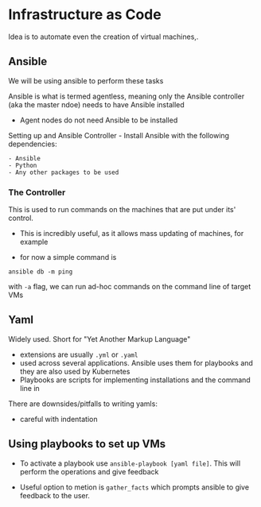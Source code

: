 # Infrastructure as Code

Idea is to automate even the creation of virtual machines,.


## Ansible
We will be using ansible to perform these tasks

Ansible is what is termed agentless, meaning only the Ansible controller (aka the master ndoe) needs to have Ansible installed

- Agent nodes do not need Ansible to be installed

Setting up and Ansible Controller - Install Ansible with the following dependencies:

    - Ansible
    - Python
    - Any other packages to be used


### The Controller

This is used to run commands on the machines that are put under its' control.

- This is incredibly useful, as it allows mass updating of machines, for example

- for now a simple command is

```
ansible db -m ping
```

with `-a` flag, we can run ad-hoc commands on the command line of target VMs

 ## Yaml

 Widely used. Short for "Yet Another Markup Language"

 - extensions are usually `.yml` or `.yaml`
 - used across several applications. Ansible uses them for playbooks and they are also used by Kubernetes
 - Playbooks are scripts for implementing installations and the command line in 


 There are downsides/pitfalls to writing yamls:

 - careful with indentation


## Using playbooks to set up VMs

- To activate a playbook use `ansible-playbook [yaml file]`. This will perform the operations and give feedback

- Useful option to metion is `gather_facts` which prompts ansible to give feedback to the user.


